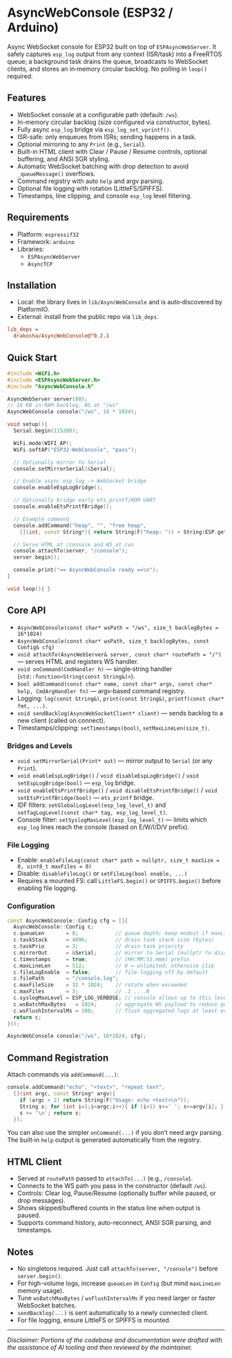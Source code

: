 # AsyncWebConsole (ESP32 / Arduino)

Async WebSocket console for ESP32 built on top of `ESPAsyncWebServer`. It safely captures `esp_log` output from any context (ISR/task) into a FreeRTOS queue; a background task drains the queue, broadcasts to WebSocket clients, and stores an in‑memory circular backlog. No polling in `loop()` required.

## Features
- WebSocket console at a configurable path (default: `/ws`).
- In-memory circular backlog (size configured via constructor, bytes).
- Fully async `esp_log` bridge via `esp_log_set_vprintf()`.
- ISR-safe: only enqueues from ISRs; sending happens in a task.
- Optional mirroring to any `Print` (e.g., `Serial`).
- Built-in HTML client with Clear / Pause / Resume controls, optional buffering, and ANSI SGR styling.
- Automatic WebSocket batching with drop detection to avoid `_queueMessage()` overflows.
- Command registry with auto `help` and argv parsing.
- Optional file logging with rotation (LittleFS/SPIFFS).
- Timestamps, line clipping, and console `esp_log` level filtering.

## Requirements
- Platform: `espressif32`
- Framework: `arduino`
- Libraries:
  - `ESPAsyncWebServer`
  - `AsyncTCP`

## Installation
- Local: the library lives in `lib/AsyncWebConsole` and is auto‑discovered by PlatformIO.
- External: install from the public repo via `lib_deps`.

```ini
lib_deps =
  drakosha/AsyncWebConsole@^0.2.1
```

## Quick Start
```cpp
#include <WiFi.h>
#include <ESPAsyncWebServer.h>
#include "AsyncWebConsole.h"

AsyncWebServer server(80);
// 16 KB in‑RAM backlog, WS at "/ws"
AsyncWebConsole console("/ws", 16 * 1024);

void setup(){
  Serial.begin(115200);

  WiFi.mode(WIFI_AP);
  WiFi.softAP("ESP32-WebConsole", "pass");

  // Optionally mirror to Serial
  console.setMirrorSerial(&Serial);

  // Enable async esp_log -> WebSocket bridge
  console.enableEspLogBridge();

  // Optionally bridge early ets_printf/ROM UART
  console.enableEtsPrintfBridge();

  // Example command
  console.addCommand("heap", "", "free heap",
    [](int, const String*){ return String(F("heap: ")) + String(ESP.getFreeHeap()) + F("\n"); });

  // Serve HTML at /console and WS at /ws
  console.attachTo(server, "/console");
  server.begin();

  console.print("== AsyncWebConsole ready ==\n");
}

void loop(){ }
```

## Core API
- `AsyncWebConsole(const char* wsPath = "/ws", size_t backlogBytes = 16*1024)`
- `AsyncWebConsole(const char* wsPath, size_t backlogBytes, const Config& cfg)`
- `void attachTo(AsyncWebServer& server, const char* routePath = "/")` — serves HTML and registers WS handler.
- `void onCommand(CmdHandler h)` — single‑string handler (`std::function<String(const String&)>`).
- `bool addCommand(const char* name, const char* args, const char* help, CmdArgHandler fn)` — argv‑based command registry.
- Logging: `log(const String&)`, `print(const String&)`, `printf(const char* fmt, ...)`.
- `void sendBacklog(AsyncWebSocketClient* client)` — sends backlog to a new client (called on connect).
- Timestamps/clipping: `setTimestamps(bool)`, `setMaxLineLen(size_t)`.

### Bridges and Levels
- `void setMirrorSerial(Print* out)` — mirror output to `Serial` (or any `Print`).
- `void enableEspLogBridge()` / `void disableEspLogBridge()` / `void setEspLogBridge(bool)` — `esp_log` bridge.
- `void enableEtsPrintfBridge()` / `void disableEtsPrintfBridge()` / `void setEtsPrintfBridge(bool)` — `ets_printf` bridge.
- IDF filters: `setGlobalLogLevel(esp_log_level_t)` and `setTagLogLevel(const char* tag, esp_log_level_t)`.
- Console filter: `setSyslogMaxLevel(esp_log_level_t)` — limits which `esp_log` lines reach the console (based on E/W/I/D/V prefix).

### File Logging
- Enable: `enableFileLog(const char* path = nullptr, size_t maxSize = 0, uint8_t maxFiles = 0)`
- Disable: `disableFileLog()` or `setFileLog(bool enable, ...)`
- Requires a mounted FS: call `LittleFS.begin()` or `SPIFFS.begin()` before enabling file logging.

### Configuration
```cpp
const AsyncWebConsole::Config cfg = []{
  AsyncWebConsole::Config c;
  c.queueLen       = 8;            // queue depth; keep modest if maxLineLen is large
  c.taskStack      = 4096;         // drain task stack size (bytes)
  c.taskPrio       = 3;            // drain task priority
  c.mirrorOut      = &Serial;      // mirror to Serial (nullptr to disable)
  c.timestamps     = true;         // [HH:MM:SS.mmm] prefix
  c.maxLineLen     = 512;          // 0 = unlimited; otherwise clip
  c.fileLogEnable  = false;        // file logging off by default
  c.filePath       = "/console.log";
  c.maxFileSize    = 32 * 1024;    // rotate when exceeded
  c.maxFiles       = 3;            // .1 .. .N
  c.syslogMaxLevel = ESP_LOG_VERBOSE; // console allows up to this level
  c.wsBatchMaxBytes   = 1024;      // aggregate WS payload to reduce queue pressure
  c.wsFlushIntervalMs = 100;       // flush aggregated logs at least every 100 ms
  return c;
}();

AsyncWebConsole console("/ws", 16*1024, cfg);
```

## Command Registration
Attach commands via `addCommand(...)`:
```cpp
console.addCommand("echo", "<text>", "repeat text",
  [](int argc, const String* argv){
    if (argc < 2) return String(F("Usage: echo <text>\n"));
    String s; for (int i=1;i<argc;i++){ if (i>1) s+=' '; s+=argv[i]; }
    s += '\n'; return s;
  });
```
You can also use the simpler `onCommand(...)` if you don’t need argv parsing. The built‑in `help` output is generated automatically from the registry.

## HTML Client
- Served at `routePath` passed to `attachTo(...)` (e.g., `/console`).
- Connects to the WS path you pass in the constructor (default `/ws`).
- Controls: Clear log, Pause/Resume (optionally buffer while paused, or drop messages).
- Shows skipped/buffered counts in the status line when output is paused.
- Supports command history, auto-reconnect, ANSI SGR parsing, and timestamps.

## Notes
- No singletons required. Just call `attachTo(server, "/console")` before `server.begin()`.
- For high-volume logs, increase `queueLen` in `Config` (but mind `maxLineLen` memory usage).
- Tune `wsBatchMaxBytes` / `wsFlushIntervalMs` if you need larger or faster WebSocket batches.
- `sendBacklog(...)` is sent automatically to a newly connected client.
- For file logging, ensure LittleFS or SPIFFS is mounted.

---

_Disclaimer: Portions of the codebase and documentation were drafted with the assistance of AI tooling and then reviewed by the maintainer._
